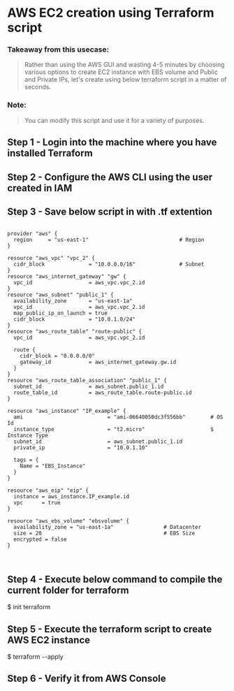 # AWS EC2 creation using Terraform  script


### Takeaway from this usecase:
> Rather than using the AWS GUI and wasting 4-5 minutes by choosing various options to create EC2 instance with EBS volume and Public and Private IPs, let's create using below terraform script in a matter of seconds.
### Note:
> You can modify this script and use it for a variety of purposes.



## Step 1 - Login into the machine where you have installed Terraform
## Step 2 - Configure the AWS CLI using the user created in IAM
## Step 3 - Save below script in with .tf extention

```

provider "aws" {
  region     = "us-east-1"                             # Region
}

resource "aws_vpc" "vpc_2" {
  cidr_block              = "10.0.0.0/16"              # Subnet 
}
resource "aws_internet_gateway" "gw" {
  vpc_id                  = aws_vpc.vpc_2.id           
}
resource "aws_subnet" "public_1" {
  availability_zone       = "us-east-1a"
  vpc_id                  = aws_vpc.vpc_2.id
  map_public_ip_on_launch = true
  cidr_block              = "10.0.1.0/24"
}
resource "aws_route_table" "route-public" {
  vpc_id                  = aws_vpc.vpc_2.id

  route {
    cidr_block = "0.0.0.0/0"
    gateway_id            = aws_internet_gateway.gw.id
  }
}
resource "aws_route_table_association" "public_1" {
  subnet_id               = aws_subnet.public_1.id
  route_table_id          = aws_route_table.route-public.id
}

resource "aws_instance" "IP_example" {
  ami                           = "ami-06640050dc3f556bb"        # OS Id
  instance_type                 = "t2.micro"                     $ Instance Type
  subnet_id                     = aws_subnet.public_1.id
  private_ip                    = "10.0.1.10"

  tags = {
    Name = "EBS_Instance"
  }
}

resource "aws_eip" "eip" {
  instance = aws_instance.IP_example.id
  vpc      = true
}

resource "aws_ebs_volume" "ebsvolume" {
  availability_zone = "us-east-1a"                # Datacenter
  size = 20                                       # EBS Size
  encrypted = false         
}



```
## Step 4 - Execute below command to compile the current folder for terraform  

$ init terraform

## Step 5 - Execute the terraform script to create AWS EC2 instance
$ terraform --apply 

## Step 6 - Verify it from AWS Console
